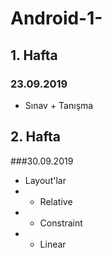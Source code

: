 # Android-1-

## 1. Hafta
### 23.09.2019
- Sınav + Tanışma

## 2. Hafta
###30.09.2019
- Layout'lar
- - Relative
- - Constraint 
- - Linear

